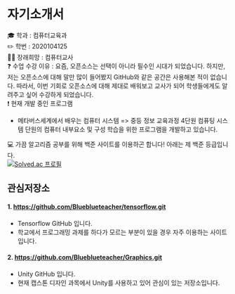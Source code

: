 # 자기소개서


🎓 학과 : 컴퓨터교육과  
✏️ 학번 : 2020104125  
👩‍🏫 장래희망 : 컴퓨터교사  
❓ 수업 수강 이유 : 요즘, 오픈소스는 선택이 아니라 필수인 시대가 되었습니다. 하지만, 저는 오픈소스에 대해 말만 많이 들어봤지 GitHub와 같은 공간은 사용해본 적이 없습니다. 따라서, 이번 기회로 오픈소스에 대해 제대로 배워보고 교사가 되어 학생들에게도 알려주고 싶어 수강하게 되었습니다.  
❗️ 현재 개발 중인 프로그램  
 * 메타버스세계에서 배우는 컴퓨터 시스템
 => 중등 정보 교육과정 4단원 컴퓨팅 시스템 단원의 컴퓨터 내부요소 및 구성 학습을 위한 프로그램을 개발하고 있습니다.  

💻 가끔 알고리즘 공부를 위해 백준 사이트를 이용하곤 합니다! 아래는 제 백준 등급입니다.  
[![Solved.ac
프로필](http://mazassumnida.wtf/api/v2/generate_badge?boj=flying)](https://solved.ac/flying)    


## 관심저장소

#### 1. https://github.com/Blueblueteacher/tensorflow.git
* Tensorflow GitHub 입니다.
* 학교에서 프로그래밍 과제를 하다가 모르는 부분이 있을 경우 자주 이용하는 사이트 입니다.

#### 2. https://github.com/Blueblueteacher/Graphics.git
* Unity GitHub 입니다.
* 현재 캡스톤 디자인 과목에서 Unity를 사용하고 있어 관심이 있는 저장소입니다.
